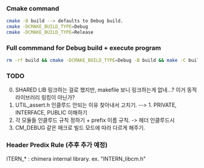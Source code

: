 ### Cmake command
```bash
cmake -B build --> defaults to Debug build.
cmake -DCMAKE_BUILD_TYPE=Debug
cmake -DCMAKE_BUILD_TYPE=Release
```

### Full commmand for Debug build + execute program
```bash
rm -rf build && cmake -DCMAKE_BUILD_TYPE=Debug -B build && make -C build -j4 && ./build/chimera
```

### TODO
0. SHARED LIB 링크하는 걸로 했지만, makefile 보니 링크하는게 없네...? 이거 동적 라이브러리 링킹이 아닌가?
0. UTIL_assert.h 인클루드 안되는 이유 찾아내서 고치기. 
 --> 1. PRIVATE, INTERFACE, PUBLIC 이해하기
1. 각 모듈들 인클루드 규칙 정하기 + prefix 이름 규칙. -> 헤더 인클루드시 
2. CM_DEBUG 같은 매크로 빌드 모드에 따라 다르게 해주기.

### Header Predix Rule (추후 추가 예정)
ITERN_* : chimera internal library. ex. "INTERN_libcm.h"